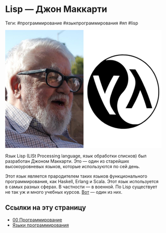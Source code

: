 # Lisp — Джон Маккарти

Теги: #программирование #языкпрограммирования #яп #lisp

![Lisp — Джон Маккарти](../assets/Lisp%20-%20%D0%94%D0%B6%D0%BE%D0%BD%20%D0%9C%D0%B0%D0%BA%D0%BA%D0%B0%D1%80%D1%82%D0%B8.jpg)

Язык Lisp (LISt Processing language, язык обработки списков) был разработан Джоном Маккарти. Это — один из старейших высокоуровневых языков, которые используются по сей день.  
  
Этот язык является прародителем таких языков функционального программирования, как Haskell, Erlang и Scala. Этот язык используется в самых разных сферах. В частности — в военной. По Lisp существует не так уж и много учебных курсов. [Вот](https://www.onlinefreecourse.net/learn-lisp-programming-basics-udemy-free-download/) — один из них.

## Ссылки на эту страницу

- [00 Программирование](00%20%D0%9F%D1%80%D0%BE%D0%B3%D1%80%D0%B0%D0%BC%D0%BC%D0%B8%D1%80%D0%BE%D0%B2%D0%B0%D0%BD%D0%B8%D0%B5.md)
- [Языки программирования](%D0%AF%D0%B7%D1%8B%D0%BA%D0%B8%20%D0%BF%D1%80%D0%BE%D0%B3%D1%80%D0%B0%D0%BC%D0%BC%D0%B8%D1%80%D0%BE%D0%B2%D0%B0%D0%BD%D0%B8%D1%8F.md)
